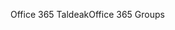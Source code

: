 <span data-ttu-id="07092-101">Office 365 Taldeak</span><span class="sxs-lookup"><span data-stu-id="07092-101">Office 365 Groups</span></span>
